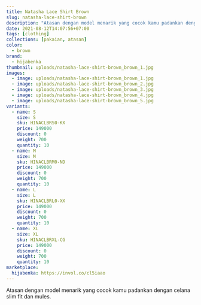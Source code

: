 ```yaml
---
title: Natasha Lace Shirt Brown
slug: natasha-lace-shirt-brown
description: "Atasan dengan model menarik yang cocok kamu padankan dengan celana slim fit dan mules."
date: 2021-08-12T14:07:56+07:00
tags: [clothing]
collections: [pakaian, atasan]
color:
  - brown
brand:
  - hijabenka
thumbnail: uploads/natasha-lace-shirt-brown_brown_1.jpg
images:
  - image: uploads/natasha-lace-shirt-brown_brown_1.jpg
  - image: uploads/natasha-lace-shirt-brown_brown_2.jpg
  - image: uploads/natasha-lace-shirt-brown_brown_3.jpg
  - image: uploads/natasha-lace-shirt-brown_brown_4.jpg
  - image: uploads/natasha-lace-shirt-brown_brown_5.jpg
variants:
  - name: S
    size: S
    sku: HINACLBRS0-KX
    price: 149000
    discount: 0
    weight: 700
    quantity: 10
  - name: M
    size: M
    sku: HINACLBRM0-ND
    price: 149000
    discount: 0
    weight: 700
    quantity: 10
  - name: L
    size: L
    sku: HINACLBRL0-XX
    price: 149000
    discount: 0
    weight: 700
    quantity: 10
  - name: XL
    size: XL
    sku: HINACLBRXL-CG
    price: 149000
    discount: 0
    weight: 700
    quantity: 10
marketplace:
  hijabenka: https://invol.co/cl5iaao
---
```


Atasan dengan model menarik yang cocok kamu padankan dengan celana slim fit dan mules.
